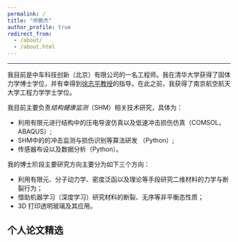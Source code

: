 ```yaml
---
permalink: /
title: "师鹏杰"
author_profile: true
redirect_from: 
  - /about/
  - /about.html
---
```

------
我目前是中车科技创新（北京）有限公司的一名工程师。我在清华大学获得了固体力学博士学位，并有幸得到[徐志平教授](https://scholar.google.com/citations?user=VNcqui8AAAAJ&hl=en)的指导。在此之前，我获得了南京航空航天大学工程力学学士学位。

我目前主要负责*结构健康监测*（SHM）相关技术研究，具体为：
- 利用有限元进行结构中的压电导波仿真以及低速冲击损伤仿真（COMSOL，ABAQUS）;
- SHM中的的冲击监测与损伤识别等算法研发 （Python）;
- 传感器布设以及数据分析（Python）。

我的博士阶段主要研究方向主要分为如下三个方向：
- 利用有限元、分子动力学、密度泛函以及理论等手段研究二维材料的力学与断裂行为；
- 借助机器学习（深度学习）研究材料的断裂、无序等非平衡态性质；
- 3D 打印透明玻璃及其应用。

## 个人论文精选



